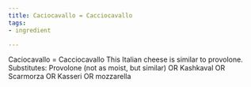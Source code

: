 ```yaml
---
title: Caciocavallo = Cacciocavallo
tags:
- ingredient

---
```

Caciocavallo = Cacciocavallo This Italian cheese is similar to provolone. Substitutes: Provolone (not as moist, but similar) OR Kashkaval OR Scarmorza OR Kasseri OR mozzarella
